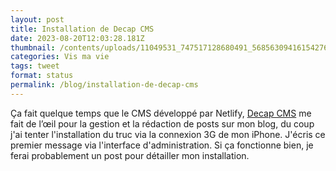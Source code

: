 ```yaml
---
layout: post
title: Installation de Decap CMS
date: 2023-08-20T12:03:28.181Z
thumbnail: /contents/uploads/11049531_747517128680491_5685630941615427600_o-825x510.jpg
categories: Vis ma vie
tags: tweet
format: status
permalink: /blog/installation-de-decap-cms
---
```

Ça fait quelque temps que le CMS développé par Netlify, [Decap CMS](https://decapcms.org) me fait de l’œil pour la gestion et la rédaction de posts sur mon blog, du coup j'ai tenter l'installation du truc via la connexion 3G de mon iPhone. J'écris ce premier message via l'interface d'administration. Si ça fonctionne bien, je ferai probablement un post pour détailler mon installation.